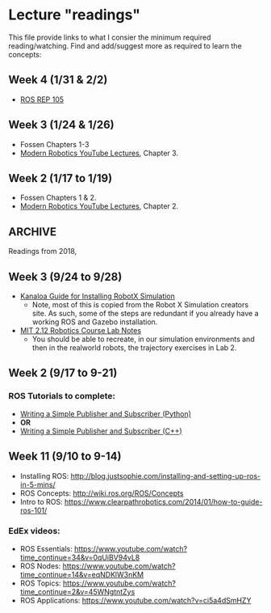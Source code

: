 # Lecture "readings"

This file provide links to what I consier the minimum required reading/watching. Find and add/suggest more as required to learn the concepts:
## Week 4 (1/31 & 2/2)
   - [ROS REP 105](https://www.ros.org/reps/rep-0105.html)

## Week 3 (1/24 & 1/26)
   - Fossen Chapters 1-3
   - [Modern Robotics YouTube Lectures](https://www.youtube.com/playlist?list=PLggLP4f-rq02vX0OQQ5vrCxbJrzamYDfx), Chapter 3.

## Week 2 (1/17 to 1/19)
   - Fossen Chapters 1 & 2.
   - [Modern Robotics YouTube Lectures](https://www.youtube.com/playlist?list=PLggLP4f-rq02vX0OQQ5vrCxbJrzamYDfx), Chapter 2.

## ARCHIVE
Readings from 2018,
## Week 3 (9/24 to 9/28)
 - [Kanaloa Guide for Installing RobotX Simulation](https://github.com/riplaboratory/Kanaloa/tree/master/Tutorials/SoftwareInstallation/RobotX-Simulation)
   - Note, most of this is copied from the Robot X Simulation creators site. As such, some of the steps are redundant if you already have a working ROS and Gazebo installation.
 - [MIT 2.12 Robotics Course Lab Notes](http://people.csail.mit.edu/peterkty/teaching/)
   - You should be able to recreate, in our simulation environments and then in the realworld robots, the trajectory exercises in Lab 2.

## Week 2 (9/17 to 9-21)

### ROS Tutorials to complete: 

 - [Writing a Simple Publisher and Subscriber (Python)](http://wiki.ros.org/ROS/Tutorials/WritingPublisherSubscriber%28python%29)
 - **OR**
 - [Writing a Simple Publisher and Subscriber (C++)](http://wiki.ros.org/ROS/Tutorials/WritingPublisherSubscriber%28c%2B%2B%29)

## Week 11 (9/10 to 9-14)

 - Installing ROS: http://blog.justsophie.com/installing-and-setting-up-ros-in-5-mins/
 - ROS Concepts: http://wiki.ros.org/ROS/Concepts
 - Intro to ROS: https://www.clearpathrobotics.com/2014/01/how-to-guide-ros-101/

### EdEx videos:
 - ROS Essentials: https://www.youtube.com/watch?time_continue=34&v=0qUiBV94vL8
 - ROS Nodes: https://www.youtube.com/watch?time_continue=14&v=eqNDKlW3nKM
 - ROS Topics: https://www.youtube.com/watch?time_continue=2&v=45WNgtntZys
 - ROS Applications: https://www.youtube.com/watch?v=ci5a4dSmHZY
